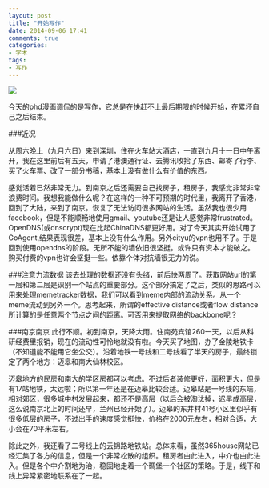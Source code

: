 ```yaml
---
layout: post
title: "开始写作"
date: 2014-09-06 17:41
comments: true
categories: 
- 学术
tags:
- 写作
---
```


![](http://chengjun.qiniudn.com/phd090314s.gif)

今天的phd漫画调侃的是写作，它总是在快赶不上最后期限的时候开始，在累坏自己之后结束。

###近况

从周六晚上（九月六日）来到深圳，住在火车站大酒店，一直到九月十一日中午离开，我在这里前后有五天，申请了港澳通行证、去腾讯收拾了东西、邮寄了行李、买了火车票、改了一部分书稿，基本上没有做什么有价值的东西。

感觉活着已然非常无力。到南京之后还需要自己找房子，租房子，我感觉非常非常浪费时间。我想我能做什么呢？在这样的一种不可预期的时代里，我离开了香港，回到了大陆，来到了南京。恢复了无法访问很多网站的生活。虽然我也很少用facebook，但是不能顺畅地使用gmail、youtube还是让人感觉非常frustrated。OpenDNS(或dnscrypt)现在比起ChinaDNS都更好用。对了今天其实开始试用了GoAgent,结果表现很差，基本上没有什么作用。另外cityu的vpn也用不了。于是回到使用opendns的阶段。无所不能的墙依旧很坚挺。或许只有资本才能破之。购买付费的vpn也许会坚挺一些。依靠个体对抗墙很无力的说。

###注意力流数据
该去处理的数据还没有头绪，前后快两周了。获取网站url的第一层和第二层是识别一个站点的重要部分。这个部分搞定了之后，类似的思路可以用来处理memetracker数据，我们可以看到meme内部的流动关系。从一个meme流动到另外一个。思考起来，所谓的effective distance或者flow distance所计算的是任意两个节点之间的距离。可否用来提取网络的backbone呢？

###南京南京
此行不顺。初到南京，天降大雨。住南苑宾馆260一天，以后从科研经费里报销，现在的流动性可怜地就没有啦。今天买了地图，办了金陵地铁卡（不知道能不能用它坐公交）。沿着地铁一号线和二号线看了半天的房子，最终锁定了两个地方：迈皋和南大仙林校区。

迈皋地方的民房和南大的学区房都可以考虑。不过后者装修更好，面积更大，但是有17站地铁，太远啦；所以第一年还是在迈皋比较合适。迈皋站是一号线的东端，相对郊区，很多城中村发展起来，都还不是高层（以后会被淘汰掉，迟早成高层，这么说南京北上的时间还早，兰州已经开始了）。迈皋的东井村41号小区里似乎有很多低层的房子，不过出手的速度感觉挺快，价格在2000元左右，相对合适，大小会在70平米左右。

除此之外，我还看了二号线上的云锦路地铁站。总体来看，虽然365house网站已经汇集了各方的信息，但是一个非常松散的组织。租房者由此进入，中介也由此进入。但是各个中介割地为治，稳固地走着一个碉堡一个社区的策略。于是，线下和线上异常紧密地联系在了一起。

